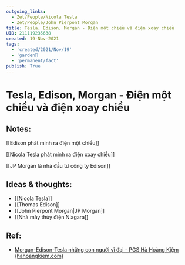 ```yaml
---
outgoing_links:
  - Zet/People/Nicola Tesla
  - Zet/People/John Pierpont Morgan
title: Tesla, Edison, Morgan - Điện một chiều và điện xoay chiều
UID: 211119235638
created: 19-Nov-2021
tags:
  - 'created/2021/Nov/19'
  - 'garden🏡'
  - 'permanent/fact'
publish: True
---
```

# Tesla, Edison, Morgan - Điện một chiều và điện xoay chiều

## Notes:
[[Edison phát minh ra điện một chiều]]

[[Nicola Tesla phát minh ra điện xoay chiều]]

[[JP Morgan là nhà đầu tư công ty Edison]]

## Ideas & thoughts:
- [[Nicola Tesla]]
- [[Thomas Edison]]
- [[John Pierpont Morgan|JP Morgan]]
- [[Nhà mày thủy điện Niagara]]

## Ref:
- [Morgan-Edison-Tesla những con người vĩ đại - PGS Hà Hoàng Kiệm (hahoangkiem.com)](https://hahoangkiem.com/tinh-hoa-nhan-loai/morgan-edison-tesla-nhung-con-nguoi-vi-dai-1504.html)